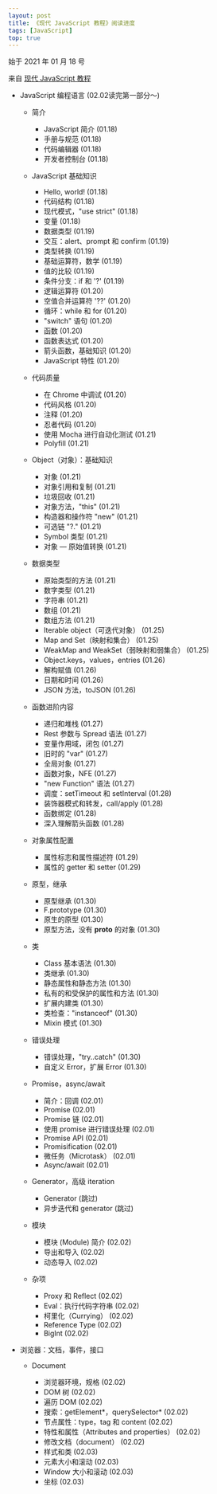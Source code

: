 ```yaml
---
layout: post
title: 《现代 JavaScript 教程》阅读进度
tags: [JavaScript]
top: true
---
```


始于 2021 年 01 月 18 号

来自 [现代 JavaScript 教程](https://zh.javascript.info/)

- JavaScript 编程语言 (02.02读完第一部分～)

  - 简介

    - JavaScript 简介 (01.18)
    - 手册与规范 (01.18)
    - 代码编辑器 (01.18)
    - 开发者控制台 (01.18)

  - JavaScript 基础知识

    - Hello, world! (01.18)
    - 代码结构 (01.18)
    - 现代模式，"use strict" (01.18)
    - 变量 (01.18)
    - 数据类型 (01.19)
    - 交互：alert、prompt 和 confirm (01.19)
    - 类型转换 (01.19)
    - 基础运算符，数学 (01.19)
    - 值的比较 (01.19)
    - 条件分支：if 和 '?' (01.19)
    - 逻辑运算符 (01.20)
    - 空值合并运算符 '??' (01.20)
    - 循环：while 和 for (01.20)
    - "switch" 语句 (01.20)
    - 函数 (01.20)
    - 函数表达式 (01.20)
    - 箭头函数，基础知识 (01.20)
    - JavaScript 特性 (01.20)

  - 代码质量

    - 在 Chrome 中调试 (01.20)
    - 代码风格 (01.20)
    - 注释 (01.20)
    - 忍者代码 (01.20)
    - 使用 Mocha 进行自动化测试 (01.21)
    - Polyfill (01.21)

  - Object（对象）：基础知识

    - 对象 (01.21)
    - 对象引用和复制 (01.21)
    - 垃圾回收 (01.21)
    - 对象方法，"this" (01.21)
    - 构造器和操作符 "new" (01.21)
    - 可选链 "?." (01.21)
    - Symbol 类型 (01.21)
    - 对象 — 原始值转换 (01.21)

  - 数据类型

    - 原始类型的方法 (01.21)
    - 数字类型 (01.21)
    - 字符串 (01.21)
    - 数组 (01.21)
    - 数组方法 (01.21)
    - Iterable object（可迭代对象） (01.25)
    - Map and Set（映射和集合） (01.25)
    - WeakMap and WeakSet（弱映射和弱集合） (01.25)
    - Object.keys，values，entries (01.26)
    - 解构赋值 (01.26)
    - 日期和时间 (01.26)
    - JSON 方法，toJSON (01.26)
    
  - 函数进阶内容
   
    - 递归和堆栈 (01.27)
    - Rest 参数与 Spread 语法 (01.27)
    - 变量作用域，闭包 (01.27)
    - 旧时的 "var" (01.27)
    - 全局对象 (01.27)
    - 函数对象，NFE (01.27)
    - "new Function" 语法 (01.27)
    - 调度：setTimeout 和 setInterval (01.28)
    - 装饰器模式和转发，call/apply (01.28)
    - 函数绑定 (01.28)
    - 深入理解箭头函数 (01.28)

  - 对象属性配置
    
    - 属性标志和属性描述符 (01.29)
    - 属性的 getter 和 setter (01.29)
  
  - 原型，继承
  
    - 原型继承 (01.30)
    - F.prototype (01.30)
    - 原生的原型 (01.30)
    - 原型方法，没有 __proto__ 的对象 (01.30)
    
  - 类
  
    - Class 基本语法 (01.30)
    - 类继承 (01.30)
    - 静态属性和静态方法 (01.30)
    - 私有的和受保护的属性和方法 (01.30)
    - 扩展内建类 (01.30)
    - 类检查："instanceof" (01.30)
    - Mixin 模式 (01.30)
    
  - 错误处理
    
    - 错误处理，"try..catch" (01.30)
    - 自定义 Error，扩展 Error (01.30)
    
  - Promise，async/await
  
    - 简介：回调 (02.01)
    - Promise (02.01)
    - Promise 链 (02.01)
    - 使用 promise 进行错误处理 (02.01)
    - Promise API (02.01)
    - Promisification (02.01)
    - 微任务（Microtask） (02.01)
    - Async/await (02.01)
  
  - Generator，高级 iteration
  
    - Generator (跳过)
    - 异步迭代和 generator (跳过)
    
  - 模块
  
    - 模块 (Module) 简介 (02.02)
    - 导出和导入 (02.02)
    - 动态导入 (02.02)
    
  - 杂项
  
    - Proxy 和 Reflect (02.02)
    - Eval：执行代码字符串 (02.02)
    - 柯里化（Currying） (02.02)
    - Reference Type (02.02)
    - BigInt (02.02)
    
- 浏览器：文档，事件，接口

  - Document
    
    - 浏览器环境，规格 (02.02)
    - DOM 树 (02.02)
    - 遍历 DOM (02.02)
    - 搜索：getElement*，querySelector* (02.02)
    - 节点属性：type，tag 和 content (02.02)
    - 特性和属性（Attributes and properties） (02.02)
    - 修改文档（document） (02.02)
    - 样式和类 (02.03)
    - 元素大小和滚动 (02.03)
    - Window 大小和滚动 (02.03)
    - 坐标 (02.03)

